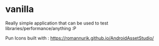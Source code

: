 # vanilla
Really simple application that can be used to test libraries/performance/anything :P



Pun Icons built with : https://romannurik.github.io/AndroidAssetStudio/
